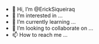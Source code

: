 - 👋 Hi, I’m @ErickSiqueiraq
- 👀 I’m interested in ...
- 🌱 I’m currently learning ...
- 💞️ I’m looking to collaborate on ...
- 📫 How to reach me ...

<!---
ErickSiqueiraq/ErickSiqueiraq is a ✨ special ✨ repository because its `README.md` (this file) appears on your GitHub profile.
You can click the Preview link to take a look at your changes.
--->
